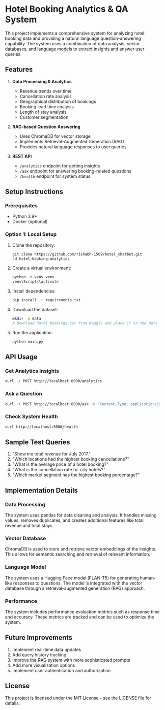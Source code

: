 # Hotel Booking Analytics & QA System

This project implements a comprehensive system for analyzing hotel booking data and providing a natural language question-answering capability. The system uses a combination of data analysis, vector databases, and language models to extract insights and answer user queries.

## Features

1. **Data Processing & Analytics**
   - Revenue trends over time
   - Cancellation rate analysis
   - Geographical distribution of bookings
   - Booking lead time analysis
   - Length of stay analysis
   - Customer segmentation

2. **RAG-based Question Answering**
   - Uses ChromaDB for vector storage
   - Implements Retrieval-Augmented Generation (RAG)
   - Provides natural language responses to user queries

3. **REST API**
   - `/analytics` endpoint for getting insights
   - `/ask` endpoint for answering booking-related questions
   - `/health` endpoint for system status

## Setup Instructions

### Prerequisites
- Python 3.9+
- Docker (optional)

### Option 1: Local Setup

1. Clone the repository:
   ```bash
   git clone https://github.com/rishabh-1509/hotel_chatbot.git
   cd hotel-booking-analytics
   ```

2. Create a virtual environment:
   ```bash
   python -m venv venv
   venv\Scripts\activate
   ```

3. Install dependencies:
   ```bash
   pip install -r requirements.txt
   ```

4. Download the dataset:
   ```bash
   mkdir -p data
   # Download hotel_bookings.csv from Kaggle and place it in the data directory
   ```

5. Run the application:
   ```bash
   python main.py
   ```

## API Usage

### Get Analytics Insights

```bash
curl -X POST http://localhost:8000/analytics
```

### Ask a Question

```bash
curl -X POST http://localhost:8000/ask -H "Content-Type: application/json" -d '{"question": "Show me total revenue for July 2017"}'
```

### Check System Health

```bash
curl http://localhost:8000/health
```

## Sample Test Queries

1. "Show me total revenue for July 2017."
2. "Which locations had the highest booking cancellations?"
3. "What is the average price of a hotel booking?"
4. "What is the cancellation rate for city hotels?"
5. "Which market segment has the highest booking percentage?"

## Implementation Details

### Data Processing

The system uses pandas for data cleaning and analysis. It handles missing values, removes duplicates, and creates additional features like total revenue and total stays.

### Vector Database

ChromaDB is used to store and retrieve vector embeddings of the insights. This allows for semantic searching and retrieval of relevant information.

### Language Model

The system uses a Hugging Face model (FLAN-T5) for generating human-like responses to questions. The model is integrated with the vector database through a retrieval-augmented generation (RAG) approach.

### Performance

The system includes performance evaluation metrics such as response time and accuracy. These metrics are tracked and can be used to optimize the system.

## Future Improvements

1. Implement real-time data updates
2. Add query history tracking
3. Improve the RAG system with more sophisticated prompts
4. Add more visualization options
5. Implement user authentication and authorization

## License

This project is licensed under the MIT License - see the LICENSE file for details.
